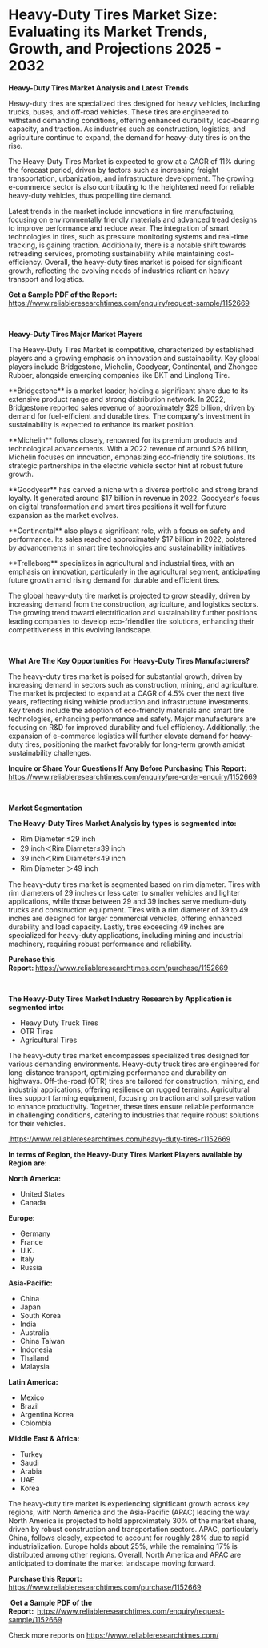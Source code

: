 <p><h1>Heavy-Duty Tires Market Size: Evaluating its Market Trends, Growth, and Projections 2025 - 2032</h1></p><p><strong>Heavy-Duty Tires Market Analysis and Latest Trends</strong></p>
<p><p>Heavy-duty tires are specialized tires designed for heavy vehicles, including trucks, buses, and off-road vehicles. These tires are engineered to withstand demanding conditions, offering enhanced durability, load-bearing capacity, and traction. As industries such as construction, logistics, and agriculture continue to expand, the demand for heavy-duty tires is on the rise.</p><p>The Heavy-Duty Tires Market is expected to grow at a CAGR of 11% during the forecast period, driven by factors such as increasing freight transportation, urbanization, and infrastructure development. The growing e-commerce sector is also contributing to the heightened need for reliable heavy-duty vehicles, thus propelling tire demand. </p><p>Latest trends in the market include innovations in tire manufacturing, focusing on environmentally friendly materials and advanced tread designs to improve performance and reduce wear. The integration of smart technologies in tires, such as pressure monitoring systems and real-time tracking, is gaining traction. Additionally, there is a notable shift towards retreading services, promoting sustainability while maintaining cost-efficiency. Overall, the heavy-duty tires market is poised for significant growth, reflecting the evolving needs of industries reliant on heavy transport and logistics.</p></p>
<p><strong>Get a Sample PDF of the Report:&nbsp;</strong> <a href="https://www.reliableresearchtimes.com/enquiry/request-sample/1152669?utm_campaign=3088&utm_medium=2&utm_source=Github&utm_content=ia&utm_term=22032025&utm_id=heavy-duty-tires">https://www.reliableresearchtimes.com/enquiry/request-sample/1152669</a></p>
<p>&nbsp;</p>
<p><strong>Heavy-Duty Tires Major Market Players</strong></p>
<p><p>The Heavy-Duty Tires Market is competitive, characterized by established players and a growing emphasis on innovation and sustainability. Key global players include Bridgestone, Michelin, Goodyear, Continental, and Zhongce Rubber, alongside emerging companies like BKT and Linglong Tire.</p><p>**Bridgestone** is a market leader, holding a significant share due to its extensive product range and strong distribution network. In 2022, Bridgestone reported sales revenue of approximately $29 billion, driven by demand for fuel-efficient and durable tires. The company's investment in sustainability is expected to enhance its market position.</p><p>**Michelin** follows closely, renowned for its premium products and technological advancements. With a 2022 revenue of around $26 billion, Michelin focuses on innovation, emphasizing eco-friendly tire solutions. Its strategic partnerships in the electric vehicle sector hint at robust future growth.</p><p>**Goodyear** has carved a niche with a diverse portfolio and strong brand loyalty. It generated around $17 billion in revenue in 2022. Goodyear's focus on digital transformation and smart tires positions it well for future expansion as the market evolves.</p><p>**Continental** also plays a significant role, with a focus on safety and performance. Its sales reached approximately $17 billion in 2022, bolstered by advancements in smart tire technologies and sustainability initiatives.</p><p>**Trelleborg** specializes in agricultural and industrial tires, with an emphasis on innovation, particularly in the agricultural segment, anticipating future growth amid rising demand for durable and efficient tires.</p><p>The global heavy-duty tire market is projected to grow steadily, driven by increasing demand from the construction, agriculture, and logistics sectors. The growing trend toward electrification and sustainability further positions leading companies to develop eco-friendlier tire solutions, enhancing their competitiveness in this evolving landscape.</p></p>
<p>&nbsp;</p>
<p><strong>What Are The Key Opportunities For Heavy-Duty Tires Manufacturers?</strong></p>
<p><p>The heavy-duty tires market is poised for substantial growth, driven by increasing demand in sectors such as construction, mining, and agriculture. The market is projected to expand at a CAGR of 4.5% over the next five years, reflecting rising vehicle production and infrastructure investments. Key trends include the adoption of eco-friendly materials and smart tire technologies, enhancing performance and safety. Major manufacturers are focusing on R&D for improved durability and fuel efficiency. Additionally, the expansion of e-commerce logistics will further elevate demand for heavy-duty tires, positioning the market favorably for long-term growth amidst sustainability challenges.</p></p>
<p><strong>Inquire or Share Your Questions If Any Before Purchasing This Report:</strong> <a href="https://www.reliableresearchtimes.com/enquiry/pre-order-enquiry/1152669?utm_campaign=3088&utm_medium=2&utm_source=Github&utm_content=ia&utm_term=22032025&utm_id=heavy-duty-tires">https://www.reliableresearchtimes.com/enquiry/pre-order-enquiry/1152669</a></p>
<p>&nbsp;</p>
<p><strong>Market Segmentation</strong></p>
<p><strong>The Heavy-Duty Tires Market Analysis by types is segmented into:</strong></p>
<p><ul><li>Rim Diameter ≤29 inch</li><li>29 inch＜Rim Diameter≤39 inch</li><li>39 inch＜Rim Diameter≤49 inch</li><li>Rim Diameter ＞49 inch</li></ul></p>
<p><p>The heavy-duty tires market is segmented based on rim diameter. Tires with rim diameters of 29 inches or less cater to smaller vehicles and lighter applications, while those between 29 and 39 inches serve medium-duty trucks and construction equipment. Tires with a rim diameter of 39 to 49 inches are designed for larger commercial vehicles, offering enhanced durability and load capacity. Lastly, tires exceeding 49 inches are specialized for heavy-duty applications, including mining and industrial machinery, requiring robust performance and reliability.</p></p>
<p><strong>Purchase this Report:&nbsp;</strong><a href="https://www.reliableresearchtimes.com/purchase/1152669?utm_campaign=3088&utm_medium=2&utm_source=Github&utm_content=ia&utm_term=22032025&utm_id=heavy-duty-tires">https://www.reliableresearchtimes.com/purchase/1152669</a></p>
<p>&nbsp;</p>
<p><strong>The Heavy-Duty Tires Market Industry Research by Application is segmented into:</strong></p>
<p><ul><li>Heavy Duty Truck Tires</li><li>OTR Tires</li><li>Agricultural Tires</li></ul></p>
<p><p>The heavy-duty tires market encompasses specialized tires designed for various demanding environments. Heavy-duty truck tires are engineered for long-distance transport, optimizing performance and durability on highways. Off-the-road (OTR) tires are tailored for construction, mining, and industrial applications, offering resilience on rugged terrains. Agricultural tires support farming equipment, focusing on traction and soil preservation to enhance productivity. Together, these tires ensure reliable performance in challenging conditions, catering to industries that require robust solutions for their vehicles.</p></p>
<p><a href="https://www.reliableresearchtimes.com/heavy-duty-tires-r1152669?utm_campaign=3088&utm_medium=2&utm_source=Github&utm_content=ia&utm_term=22032025&utm_id=heavy-duty-tires">&nbsp;https://www.reliableresearchtimes.com/heavy-duty-tires-r1152669</a></p>
<p><strong>In terms of Region, the Heavy-Duty Tires Market Players available by Region are:</strong></p>
<p>
    <p> <strong> North America: </strong>
        <ul>
            <li>United States</li>
            <li>Canada</li>
        </ul>
        </p> 
    <p> <strong> Europe: </strong>
        <ul>
            <li>Germany</li>
            <li>France</li>
            <li>U.K.</li>
            <li>Italy</li>
            <li>Russia</li>
        </ul>
        </p> 
    <p> <strong> Asia-Pacific: </strong>
        <ul>
            <li>China</li>
            <li>Japan</li>
            <li>South Korea</li>
            <li>India</li>
            <li>Australia</li>
            <li>China Taiwan</li>
            <li>Indonesia</li>
            <li>Thailand</li>
            <li>Malaysia</li>
        </ul>
        </p> 
    <p> <strong> Latin America: </strong>
        <ul>
            <li>Mexico</li>
            <li>Brazil</li>
            <li>Argentina Korea</li>
            <li>Colombia</li>
        </ul>
        </p> 
    <p> <strong> Middle East & Africa: </strong>
        <ul>
            <li>Turkey</li>
            <li>Saudi</li>
            <li>Arabia</li>
            <li>UAE</li>
            <li>Korea</li>
        </ul>
    </p>
    </p>
<p><p>The heavy-duty tire market is experiencing significant growth across key regions, with North America and the Asia-Pacific (APAC) leading the way. North America is projected to hold approximately 30% of the market share, driven by robust construction and transportation sectors. APAC, particularly China, follows closely, expected to account for roughly 28% due to rapid industrialization. Europe holds about 25%, while the remaining 17% is distributed among other regions. Overall, North America and APAC are anticipated to dominate the market landscape moving forward.</p></p>
<p><strong>Purchase this Report: </strong><a href="https://www.reliableresearchtimes.com/purchase/1152669?utm_campaign=3088&utm_medium=2&utm_source=Github&utm_content=ia&utm_term=22032025&utm_id=heavy-duty-tires">https://www.reliableresearchtimes.com/purchase/1152669</a></p>
<p>&nbsp;<strong>Get a Sample PDF of the Report:&nbsp;&nbsp;</strong><a href="https://www.reliableresearchtimes.com/enquiry/request-sample/1152669?utm_campaign=3088&utm_medium=2&utm_source=Github&utm_content=ia&utm_term=22032025&utm_id=heavy-duty-tires">https://www.reliableresearchtimes.com/enquiry/request-sample/1152669</a></p>
<p><strong></strong></p>
<p>Check more reports on <a href="https://www.reliableresearchtimes.com/?utm_campaign=3088&utm_medium=2&utm_source=Github&utm_content=ia&utm_term=22032025&utm_id=heavy-duty-tires">https://www.reliableresearchtimes.com/</a></p>